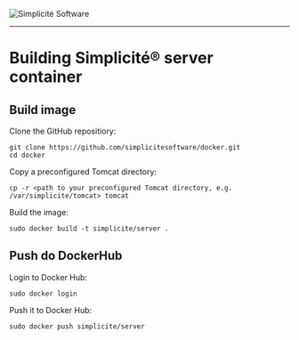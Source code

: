 ![Simplicit&eacute; Software](https://www.simplicite.io/resources/logos/logo250.png)
* * *

Building Simplicit&eacute;&reg; server container
================================================

Build image
-----------

Clone the GitHub repositiory:

	git clone https://github.com/simplicitesoftware/docker.git
	cd docker

Copy a preconfigured Tomcat directory:

	cp -r <path to your preconfigured Tomcat directory, e.g. /var/simplicite/tomcat> tomcat

Build the image:

	sudo docker build -t simplicite/server .

Push do DockerHub
-----------------

Login to Docker Hub:

	sudo docker login

Push it to Docker Hub:

	sudo docker push simplicite/server
